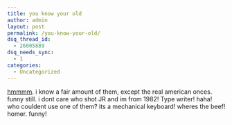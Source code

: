 ```yaml
---
title: you know your old
author: admin
layout: post
permalink: /you-know-your-old/
dsq_thread_id:
  - 26005889
dsq_needs_sync:
  - 1
categories:
  - Uncategorized
---
```

[hmmmm][1]. i know a fair amount of them, except the real american onces. funny still. i dont care who shot JR and im from 1982! Type writer! haha! who couldent use one of them? its a mechanical keyboard! wheres the beef! homer. funny!

 [1]: http://www.glimpseofagrrl.com/archives/001031.php